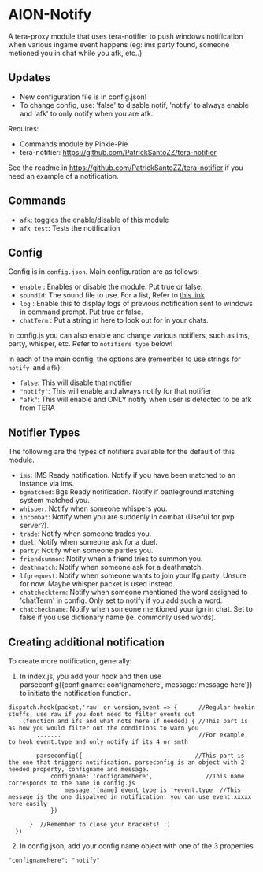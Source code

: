 # AION-Notify
A tera-proxy module that uses tera-notifier to push windows notification when various ingame event happens (eg: ims party found, someone metioned you in chat while you afk, etc..)

## Updates
- New configuration file is in config.json!
- To change config, use: 'false' to disable notif, 'notify' to always enable and 'afk' to only notify when you are afk.

Requires: 
- Commands module by Pinkie-Pie
- tera-notifier: https://github.com/PatrickSantoZZ/tera-notifier

See the readme in https://github.com/PatrickSantoZZ/tera-notifier if you need an example of a notification.

## Commands 
- `afk`: toggles the enable/disable of this module
- `afk test`: Tests the notification
	
## Config
Config is in `config.json`. Main configuration are as follows:
- `enable` : Enables or disable the module. Put true or false.
- `soundId`: The sound file to use. For a list, Refer to [this link](https://docs.microsoft.com/en-us/previous-versions/windows/apps/hh761492(v=win.10))
- `log` : Enable this to display logs of previous notification sent to windows in command prompt. Put true or false.
- `chatTerm` : Put a string in here to look out for in your chats.

In config.js you can also enable and change various notifiers, such as ims, party, whisper, etc. Refer to `notifiers type` below!

In each of the main config, the options are (remember to use strings for `notify `and `afk`):
- `false`: This will disable that notifier
- `"notify"`: This will enable and always notify for that notifier
- `"afk"`: This will enable and ONLY notify when user is detected to be afk from TERA

## Notifier Types
The following are the types of notifiers available for the default of this module.
- `ims`: IMS Ready notification. Notify if you have been matched to an instance via ims.
- `bgmatched`: Bgs Ready notification. Notify if battleground matching system matched you.
- `whisper`: Notify when someone whispers you.
- `incombat`: Notify when you are suddenly in combat (Useful for pvp server?).
- `trade`: Notify when someone trades you.
- `duel`: Notify when someone ask for a duel.
- `party`: Notify when someone parties you.
- `friendsummon`: Notify when a friend tries to summon you.
- `deathmatch`: Notify when someone ask for a deathmatch.
- `lfgrequest`: Notify when someone wants to join your lfg party. Unsure for now. Maybe whisper packet is used instead.
- `chatcheckterm`: Notify when someone mentioned the word assigned to 'chatTerm' in config. Only set to notify if you add such a word.
- `chatcheckname`: Notify when someone mentioned your ign in chat. Set to false if you use dictionary name (ie. commonly used words).

## Creating additional notification
To create more notification, generally:

1. In index.js, you add your hook and then use parseconfig({configname:'confignamehere', message:'message here'}) to initiate the notification function. 
```
dispatch.hook(packet,'raw' or version,event => {      //Regular hookin stuffs, use raw if you dont need to filter events out
    (function and ifs and what nots here if needed) { //This part is as how you would filter out the conditions to warn you
        .......                                       //For example, to hook event.type and only notify if its 4 or smth
        
        parseconfig({                                //This part is the one that triggers notification. parseconfig is an object with 2 needed property, configname and message.
			configname: 'confignamehere',               //This name corresponds to the name in config.js
		    	message:'[name] event type is '+event.type  //This message is the one dispalyed in notification. you can use event.xxxxx here easily
		    })
         
      }  //Remember to close your brackets! :)
  })    
```
2. In config.json, add your config name object with one of the 3 properties
```
"confignamehere": "notify" 
```
